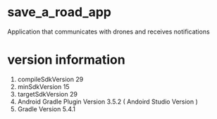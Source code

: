# save_a_road_app
Application that communicates with drones and receives notifications

# version information
 1. compileSdkVersion 29
 2. minSdkVersion 15
 3. targetSdkVersion 29
 4. Android Gradle Plugin Version 3.5.2 ( Andoird Studio Version )
 5. Gradle Version 5.4.1
